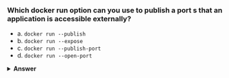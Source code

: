 ### Which docker run option can you use to publish a port s that an application is accessible externally?

- a. `docker run --publish`
- b. `docker run --expose`
- c. `docker run --publish-port`
- d. `docker run --open-port`

<details>
      <summary>
            <b>Answer</b>
      </summary>

      The correct option is A.

      To publish a port on Docker, you need to use the `-p` (or `--publish` flag) when you run a Docker container. This flag maps a port on your host system to a port inside the Docker container.
</details>